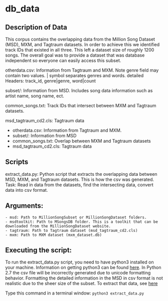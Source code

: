 # db_data

## Description of Data

This corpus contains the overlapping data from the Million Song Dataset (MSD), MXM, and Tagtraum datasets. In order to achieve this we identified track IDs that existed in all three. This left a dataset size of roughly 1200 songs. The overall goal was to provide a dataset that was database independent so everyone can easily access this subset. 

otherdata.csv: Information from Tagtraum and MXM. Note genre field may contain two values. | symbol separates genres and words. detailed Headers: track_id, genre|genre, word|count

subset/: Information from MSD. Includes song data information such as artist name, song name, ect.  

common_songs.txt: Track IDs that intersect between MXM and Tagtraum datasets. 

msd_tagtraum_cd2.cls: Tagtraum data

- otherdata.csv: Information from Tagtraum and MXM.
- subset/: Information from MSD
- common_songs.txt: Overlap between MXM and Tagtraum datasets
- msd_tagtraum_cd2.cls: Tagtraum data


## Scripts

extract_data.py: Python script that extracts the overlapping data between MSD, MXM, and Tagtraum datasets. This is how the csv was generated. Task: Read in data from the datasets, find the intersecting data, convert data into csv format.

## Arguments:

	- msd: Path to MillionSongSubset or MillionSongDataset folders.
	- msdtoolkit: Path to MSongsDB folder. This is a toolkit that can be downloaded from the MillionSongDataset website.
	- tagtraum: Path to Tagtraum dataset (msd_tagtraum_cd2.cls)
	- mxm: Path to MXM dataset (mxm_dataset.db)

## Executing the script:
To run the extract_data.py script, you need to have python3 installed on your machine. Information on getting python3 can be found [here](https://www.python.org/downloads/). In Python 2.7 the csv file will be incorrectly generated due to unicode formatting behavior. Formatting the detailed information in the MSD in csv format is not realistic due to the sheer size of the subset. To extract that data, see [here](http://labrosa.ee.columbia.edu/millionsong/pages/basic-getters-functions)
        
Type this command in a terminal window: `python3 extract_data.py`

